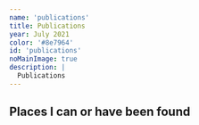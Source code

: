 ```yaml
---
name: 'publications'
title: Publications
year: July 2021
color: '#8e7964'
id: 'publications'
noMainImage: true
description: |
  Publications
---
```


## Places I can or have been found

